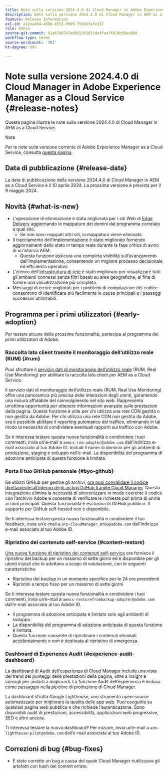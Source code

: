 ```yaml
---
title: Note sulla versione 2024.4.0 di Cloud Manager in Adobe Experience Manager as a Cloud Service
description: Note sulla versione 2024.4.0 di Cloud Manager in AEM as a Cloud Service.
feature: Release Information
exl-id: a12ea484-480b-4553-99d9-75b6dfafe137
role: Admin
source-git-commit: 41a67b0747ed665291631de4faa7fb7bb50aa9b9
workflow-type: tm+mt
source-wordcount: '701'
ht-degree: 88%

---
```


# Note sulla versione 2024.4.0 di Cloud Manager in Adobe Experience Manager as a Cloud Service {#release-notes}

Questa pagina illustra le note sulla versione 2024.4.0 di Cloud Manager in AEM as a Cloud Service.

>[!NOTE]
>
>Per le note sulla versione corrente di Adobe Experience Manager as a Cloud Service, consulta [questa pagina](/help/release-notes/release-notes-cloud/release-notes-current.md).

## Data di pubblicazione {#release-date}

La data di pubblicazione della versione 2024.4.0 di Cloud Manager in AEM as a Cloud Service è il 10 aprile 2024. La prossima versione è prevista per il 9 maggio 2024.

## Novità {#what-is-new}

* L’operazione di eliminazione è stata migliorata per i siti Web di [Edge Delivery](/help/edge/overview.md) aggiornando le mappature dei domini dal programma correlato a quel sito.
   * Se non sono mappati altri siti, la mappatura viene eliminata.
* Il tracciamento dell’implementazione è stato migliorato fornendo aggiornamenti dello stato in tempo reale durante la fase critica di avvio di un’istanza AEM.
   * Questa funzione assicura una completa visibilità sull’avanzamento dell’implementazione, consentendo un migliore processo decisionale ed efficienza operativa.
* L’elenco dell’[infrastruttura di rete](/help/security/configuring-advanced-networking.md) è stato migliorato per visualizzare tutti gli ambienti connessi senza filtri basati su aree geografiche, al fine di fornire una visualizzazione più completa.
* Messaggi di errore migliorati per i problemi di compilazione del codice consentono di identificare più facilmente le cause principali e i passaggi successivi utilizzabili.

## Programma per i primi utilizzatori {#early-adoption}

Per testare alcune delle prossime funzionalità, partecipa al programma dei primi utilizzatori di Adobe.

### Raccolta lato client tramite il monitoraggio dell’utilizzo reale (RUM) {#rum}

Puoi sfruttare il [servizio dati di monitoraggio dell’utilizzo reale](/help/implementing/cloud-manager/content-requests.md#cliendside-collection) (RUM, Real Use Monitoring) per abilitare la raccolta lato client per AEM as a Cloud Service.

Il servizio dati di monitoraggio dell’utilizzo reale (RUM, Real Use Monitoring) offre una panoramica più precisa delle interazioni degli utenti, garantendo una misura affidabile del coinvolgimento nel sito web. Rappresenta un’ottima opportunità per ottenere informazioni avanzate sulle prestazioni della pagina. Questa funzione è utile per chi utilizza una rete CDN gestita o non gestita da Adobe. Per chi utilizza una rete CDN non gestita da Adobe, ora è possibile abilitare il reporting automatico del traffico, eliminando in tal modo la necessità di condividere eventuali rapporti sul traffico con Adobe.

Se ti interessa testare questa nuova funzionalità e condividere i tuoi commenti, invia un&#39;e-mail a `aemcs-rum-adopter@adobe.com` dall&#39;indirizzo e-mail associato al tuo Adobe ID. Includi il nome di dominio per gli ambienti di produzione, staging e sviluppo nell’e-mail.  La disponibilità del programma di adozione anticipata di questa funzione è limitata.

### Porta il tuo GitHub personale {#byo-github}

Se utilizzi GitHub per gestire gli archivi, [ora puoi convalidare il codice direttamente all’interno degli archivi GitHub tramite Cloud Manager](/help/implementing/cloud-manager/managing-code/private-repositories.md). Questa integrazione elimina la necessità di sincronizzare in modo coerente il codice con l’archivio Adobe e consente di verificare le richieste pull prima di unirle ai rami principali. Questa funzionalità è esclusiva di GitHub pubblico. Il supporto per GitHub self-hosted non è disponibile.

Se ti interessa testare questa nuova funzionalità e condividere il tuo feedback, invia un’e-mail a `Grp-CloudManager_BYOG@adobe.com` dall’indirizzo e-mail associato al tuo Adobe ID.

### Ripristino del contenuto self-service {#content-restore}

[Una nuova funzione di ripristino dei contenuti self-service](/help/operations/restore.md) ora fornisce il ripristino del backup per un massimo di sette giorni ed è disponibile per gli utenti iniziali che lo adottano a scopo di valutazione, con le seguenti caratteristiche:

* Ripristino del backup in un momento specifico per le 24 ore precedenti
* Ripristini a tempo fisso per un massimo di sette giorni

Se ti interessa testare questa nuova funzionalità e condividere i tuoi commenti, invia un’e-mail a `aemcs-restorefrombackup-adopter@adobe.com` dall’e-mail associata al tuo Adobe ID.

* Il programma di adozione anticipata è limitato solo agli ambienti di sviluppo.
* La disponibilità del programma di adozione anticipata di questa funzione è limitata.
* Questa funzione consente di ripristinare i contenuti eliminati accidentalmente e non è destinata al ripristino di emergenza.

### Dashboard di Experience Audit {#experience-audit-dashboard}

La [dashboard di Audit dell’esperienza di Cloud Manager](/help/implementing/cloud-manager/experience-audit-dashboard.md) include una vista dei trend dei punteggi delle prestazioni della pagina, oltre a insight e consigli per aiutarti a migliorarli. La funzione Audit dell’esperienza è inclusa come passaggio nella pipeline di produzione di Cloud Manager.

La dashboard sfrutta Google Lighthouse, uno strumento open-source automatizzato per migliorare la qualità delle app web. Puoi eseguirla su qualsiasi pagina web pubblica o che richiede l’autenticazione. Sono disponibili audit di prestazioni, accessibilità, applicazioni web progressive, SEO e altro ancora.

Ti interessa testare la nuova dashboard? Per iniziare, invia un’e-mail a `aem-lighthouse-pilot@adobe.com` dall’e-mail associata al tuo Adobe ID.

## Correzioni di bug {#bug-fixes}

* È stato corretto un bug a causa del quale Cloud Manager riutilizzava gli artefatti con hash del commit errato.
